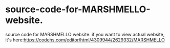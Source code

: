 # source-code-for-MARSHMELLO-website.
source code for MARSHMELLO website. if you want to view actual website, it's here:https://codehs.com/editor/html/4309944/2629332/MARSHMELLO
